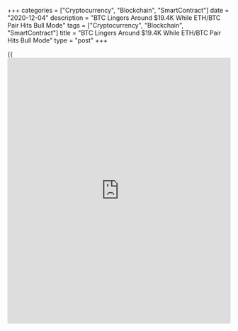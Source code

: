 +++
categories = ["Cryptocurrency", "Blockchain", "SmartContract"]
date = "2020-12-04"
description = "BTC Lingers Around $19.4K While ETH/BTC Pair Hits Bull Mode"
tags = ["Cryptocurrency", "Blockchain", "SmartContract"]
title = "BTC Lingers Around $19.4K While ETH/BTC Pair Hits Bull Mode"
type = "post"
+++

{{<iframe id="large-banner" src="https://www.bounty.group/#slide=14.0" width="100%" height="600" scrolling="no" style="border: 0px solid rgb(216, 221, 230); border-radius: 3px;">}}

The [bitcoin](https://www.letsplayfx.com/blog/forex-for-bitcoin/) market is back to trending towards bullish territory after a
flat Wednesday made it clear traders were taking a bit of a breather.
The price was able to go as high as $19,607 but lost steam at $19,363,
as of press time. Thursday’s even tighter range than the previous 24
hours is a symptom of lower-than-average volume. According to exchange
data from the CoinDesk 20, [daily](https://www.fintecher.org/2020/03/03/forex-trading-daily-strategy/) volume was at $990 million as of press
time, lower than Wednesday’s $1.3 billion [daily](https://www.fintecher.org/2020/03/03/forex-trading-daily-strategy/) volume and the past
month’s $1.5 billion average.

![BTC Lingers Around $19.4K While ETH/BTC Pairing Hits Bull Mode][1]

Optimism abounds that more fundamentally positive [news](https://www.letsplayfx.com/blog/forex-news-website/) combined with
market dynamics will lead the world’s oldest cryptocurrency higher. “I
was explaining to my non-crypto colleagues today that the supply and
demand imbalance is just incredible,” said Chris Thomas, head of digital
assets for Swissquote Bank. “We’re seeing some institutional buyers pick
up large amounts fairly frequently, so the others will also be seeing
that [and asking] where are they getting the coins from?” The dry powder
is out there in the form of miner wallets. Their balances have increased
over the course of 2020, with Lubian.com, F2Pool, BinancePool and Poolin
collectively holding over 33,000 BTC, according to data [aggregator](https://www.fintechee.com/features/price-aggregator/)
Glassnode.

> “Miners need to cover their operating costs,” Thomas added. “So for
me, it’s clear we’re going to continue going higher in a fairly
convincing way for quite some time yet.” “I am totally convinced we are
a couple of weeks into a bull market surge of as big proportions as the
last one,” said Henrik Kugelberg, a crypto over-the-counter trader.
“Bitcoin will fly past the all-time high very soon and I would be
surprised if we don’t see a $30,000 [bitcoin](https://www.letsplayfx.com/blog/forex-for-bitcoin/) before summer.”

That’s a hyperbullish statement from a hardcore [bitcoin](https://www.letsplayfx.com/blog/forex-for-bitcoin/)er, but Kugelberg
also cautioned that wild gyrations are likely in the days ahead for the
crypto market. “It will be a very bumpy ride with drops of 20% to 30%
every now and then,” Kugelberg added. “It’s [bitcoin](https://www.letsplayfx.com/blog/forex-for-bitcoin/) and the [amplifier
volume] knob goes to 11. If I had time I’d try to surf the waves as a
day trader, but I leave that to others.”

Bitcoin’s overall volatility has been creeping upward since October and
traders will continue to keep an eye on that metric in this overall bull
market. While attention seems to be on [bitcoin](https://www.letsplayfx.com/blog/forex-for-bitcoin/) in this market
atmosphere, it’s not the only story in the crypto markets, noted Denis
Vinokourov, head of research at crypto brokerage BeQuant.

ETH/BTC goes bullish  
Ether (ETH), the second-largest cryptocurrency by market capitalization,
was up Wednesday, trading around $611 and climbing 2.3% in 24 hours as
of 21:00 UTC (4:00 p.m. ET). The ETH/BTC pair, which is offered on most
major [cryptocurrency exchange](https://www.playgroundfx.com/blog/best-cryptocurrency-exchange/)s, has been trending bullish on the [daily](https://www.fintecher.org/2020/03/03/forex-trading-daily-strategy/)
charts by technical analysis standards. Since late November its price
has been above major moving averages. This suggests [investor](https://www.fintechee.com/tutorial-for-forex-trading/investor-mode/)s are
willing to spend some [bitcoin](https://www.letsplayfx.com/blog/forex-for-bitcoin/) to scoop up ether.

_Source:[FXPro][2]_

   1. /files/downloads/d/a/a/daa1b0f52a69cf8e09bc0c2ffeb9bfa4_dcbf6be53b8212b6f1ff21920570c812.png
   2. /geturl/index/77ef8f0eca4d8f456dde2aae3efc3932e91b110b/